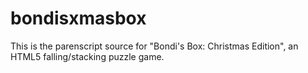 # bondisxmasbox
This is the parenscript source for "Bondi's Box: Christmas  Edition", an HTML5 falling/stacking puzzle game.
